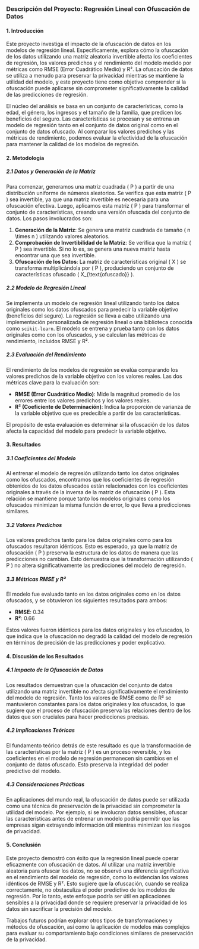 ### Descripción del Proyecto: **Regresión Lineal con Ofuscación de Datos**

#### **1. Introducción**
Este proyecto investiga el impacto de la ofuscación de datos en los modelos de regresión lineal. Específicamente, explora cómo la ofuscación de los datos utilizando una matriz aleatoria invertible afecta los coeficientes de regresión, los valores predichos y el rendimiento del modelo medido por métricas como RMSE (Error Cuadrático Medio) y R². La ofuscación de datos se utiliza a menudo para preservar la privacidad mientras se mantiene la utilidad del modelo, y este proyecto tiene como objetivo comprender si la ofuscación puede aplicarse sin comprometer significativamente la calidad de las predicciones de regresión.

El núcleo del análisis se basa en un conjunto de características, como la edad, el género, los ingresos y el tamaño de la familia, que predicen los beneficios del seguro. Las características se procesan y se entrena un modelo de regresión tanto en el conjunto de datos original como en el conjunto de datos ofuscado. Al comparar los valores predichos y las métricas de rendimiento, podemos evaluar la efectividad de la ofuscación para mantener la calidad de los modelos de regresión.

#### **2. Metodología**

##### **2.1 Datos y Generación de la Matriz**
Para comenzar, generamos una matriz cuadrada \( P \) a partir de una distribución uniforme de números aleatorios. Se verifica que esta matriz \( P \) sea invertible, ya que una matriz invertible es necesaria para una ofuscación efectiva. Luego, aplicamos esta matriz \( P \) para transformar el conjunto de características, creando una versión ofuscada del conjunto de datos. Los pasos involucrados son:

1. **Generación de la Matriz**: Se genera una matriz cuadrada de tamaño \( n \times n \) utilizando valores aleatorios.
2. **Comprobación de Invertibilidad de la Matriz**: Se verifica que la matriz \( P \) sea invertible. Si no lo es, se genera una nueva matriz hasta encontrar una que sea invertible.
3. **Ofuscación de los Datos**: La matriz de características original \( X \) se transforma multiplicándola por \( P \), produciendo un conjunto de características ofuscado \( X_{\text{ofuscado}} \).

##### **2.2 Modelo de Regresión Lineal**
Se implementa un modelo de regresión lineal utilizando tanto los datos originales como los datos ofuscados para predecir la variable objetivo (beneficios del seguro). La regresión se lleva a cabo utilizando una implementación personalizada de regresión lineal o una biblioteca conocida como `scikit-learn`. El modelo se entrena y prueba tanto con los datos originales como con los ofuscados, y se calculan las métricas de rendimiento, incluidos RMSE y R².

##### **2.3 Evaluación del Rendimiento**
El rendimiento de los modelos de regresión se evalúa comparando los valores predichos de la variable objetivo con los valores reales. Las dos métricas clave para la evaluación son:

- **RMSE (Error Cuadrático Medio)**: Mide la magnitud promedio de los errores entre los valores predichos y los valores reales.
- **R² (Coeficiente de Determinación)**: Indica la proporción de varianza de la variable objetivo que es predecible a partir de las características.

El propósito de esta evaluación es determinar si la ofuscación de los datos afecta la capacidad del modelo para predecir la variable objetivo.

#### **3. Resultados**

##### **3.1 Coeficientes del Modelo**
Al entrenar el modelo de regresión utilizando tanto los datos originales como los ofuscados, encontramos que los coeficientes de regresión obtenidos de los datos ofuscados están relacionados con los coeficientes originales a través de la inversa de la matriz de ofuscación \( P \). Esta relación se mantiene porque tanto los modelos originales como los ofuscados minimizan la misma función de error, lo que lleva a predicciones similares.

##### **3.2 Valores Predichos**
Los valores predichos tanto para los datos originales como para los ofuscados resultaron idénticos. Esto es esperado, ya que la matriz de ofuscación \( P \) preserva la estructura de los datos de manera que las predicciones no cambian. Esto demuestra que la transformación utilizando \( P \) no altera significativamente las predicciones del modelo de regresión.

##### **3.3 Métricas RMSE y R²**
El modelo fue evaluado tanto en los datos originales como en los datos ofuscados, y se obtuvieron los siguientes resultados para ambos:

- **RMSE**: 0.34
- **R²**: 0.66

Estos valores fueron idénticos para los datos originales y los ofuscados, lo que indica que la ofuscación no degradó la calidad del modelo de regresión en términos de precisión de las predicciones y poder explicativo.

#### **4. Discusión de los Resultados**

##### **4.1 Impacto de la Ofuscación de Datos**
Los resultados demuestran que la ofuscación del conjunto de datos utilizando una matriz invertible no afecta significativamente el rendimiento del modelo de regresión. Tanto los valores de RMSE como de R² se mantuvieron constantes para los datos originales y los ofuscados, lo que sugiere que el proceso de ofuscación preserva las relaciones dentro de los datos que son cruciales para hacer predicciones precisas.

##### **4.2 Implicaciones Teóricas**
El fundamento teórico detrás de este resultado es que la transformación de las características por la matriz \( P \) es un proceso reversible, y los coeficientes en el modelo de regresión permanecen sin cambios en el conjunto de datos ofuscado. Esto preserva la integridad del poder predictivo del modelo.

##### **4.3 Consideraciones Prácticas**
En aplicaciones del mundo real, la ofuscación de datos puede ser utilizada como una técnica de preservación de la privacidad sin comprometer la utilidad del modelo. Por ejemplo, si se involucran datos sensibles, ofuscar las características antes de entrenar un modelo podría permitir que las empresas sigan extrayendo información útil mientras minimizan los riesgos de privacidad.

#### **5. Conclusión**

Este proyecto demostró con éxito que la regresión lineal puede operar eficazmente con ofuscación de datos. Al utilizar una matriz invertible aleatoria para ofuscar los datos, no se observó una diferencia significativa en el rendimiento del modelo de regresión, como lo evidencian los valores idénticos de RMSE y R². Esto sugiere que la ofuscación, cuando se realiza correctamente, no obstaculiza el poder predictivo de los modelos de regresión. Por lo tanto, este enfoque podría ser útil en aplicaciones sensibles a la privacidad donde se requiere preservar la privacidad de los datos sin sacrificar la precisión del modelo.

Trabajos futuros podrían explorar otros tipos de transformaciones y métodos de ofuscación, así como la aplicación de modelos más complejos para evaluar su comportamiento bajo condiciones similares de preservación de la privacidad.
